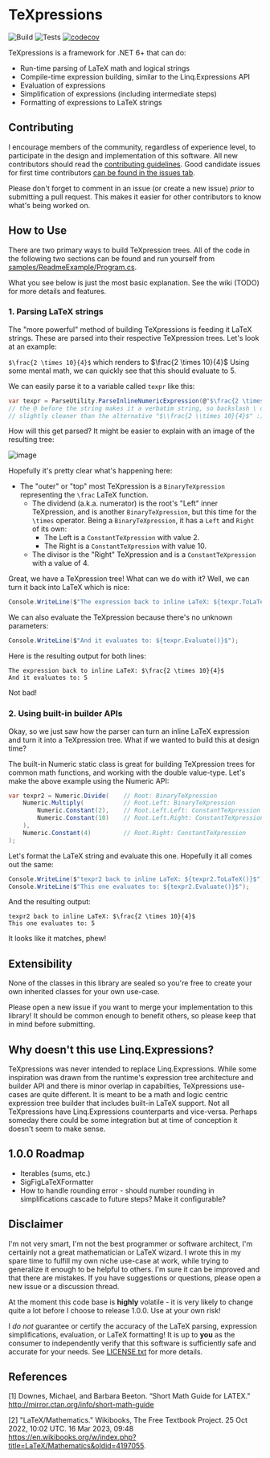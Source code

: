 # TeXpressions

![Build](https://github.com/lwestfall/TeXpressions/actions/workflows/build.yml/badge.svg) ![Tests](https://github.com/lwestfall/TeXpressions/actions/workflows/test.yml/badge.svg) [![codecov](https://codecov.io/gh/lwestfall/TeXpressions/branch/main/graph/badge.svg?token=UDHTYTL99C)](https://codecov.io/gh/lwestfall/TeXpressions)

TeXpressions is a framework for .NET 6+ that can do:

- Run-time parsing of LaTeX math and logical strings
- Compile-time expression building, similar to the Linq.Expressions API
- Evaluation of expressions
- Simplification of expressions (including intermediate steps)
- Formatting of expressions to LaTeX strings

## Contributing

I encourage members of the community, regardless of experience level, to participate in the design and implementation of this software. All new contributors should read the [contributing guidelines](CONTRIBUTING.md). Good candidate issues for first time contributors [can be found in the issues tab](https://github.com/lwestfall/TeXpressions/issues?q=is%3Aissue+is%3Aopen+label%3A%22good+first+issue%22).

Please don't forget to comment in an issue (or create a new issue) *prior* to submitting a pull request. This makes it easier for other contributors to know what's being worked on.

## How to Use

There are two primary ways to build TeXpression trees. All of the code in the following two sections can be found and run yourself from [samples/ReadmeExample/Program.cs](samples/ReadmeExample/Program.cs).

What you see below is just the most basic explanation. See the wiki (TODO) for more details and features.

### 1. Parsing LaTeX strings

The "more powerful" method of building TeXpressions is feeding it LaTeX strings. These are parsed into their respective TeXpression trees. Let's look at an example:

`$\frac{2 \times 10}{4}$` which renders to $\frac{2 \times 10}{4}$ Using some mental math, we can quickly see that this should evaluate to 5.

We can easily parse it to a variable called `texpr` like this:

```cs
var texpr = ParseUtility.ParseInlineNumericExpression(@"$\frac{2 \times 10}{4}$");
// the @ before the string makes it a verbatim string, so backslash \ doesn't get escaped
// slightly cleaner than the alternative "$\\frac{2 \\times 10}{4}$" :)
```

How will this get parsed? It might be easier to explain with an image of the resulting tree:

![image](https://user-images.githubusercontent.com/15251311/226181895-4d0ae11b-45b7-4bdb-abd8-d757f7c5f6b3.png)

Hopefully it's pretty clear what's happening here:

- The "outer" or "top" most TeXpression is a `BinaryTeXpression` representing the `\frac` LaTeX function.
  - The dividend (a.k.a. numerator) is the root's "Left" inner TeXpression, and is another `BinaryTeXpression`, but this time for the `\times` operator. Being a `BinaryTeXpression`, it has a `Left` and `Right` of its own:
    - The Left is a `ConstantTeXpression` with value 2.
    - The Right is a `ConstantTeXpression` with value 10.
  - The divisor is the "Right" TeXpression and is a `ConstantTeXpression` with a value of 4.

Great, we have a TeXpression tree! What can we do with it? Well, we can turn it back into LaTeX which is nice:

```cs
Console.WriteLine($"The expression back to inline LaTeX: ${texpr.ToLaTeX()}$");
```

We can also evaluate the TeXpression because there's no unknown parameters:

```cs
Console.WriteLine($"And it evaluates to: ${texpr.Evaluate()}$");
```

Here is the resulting output for both lines:

```text
The expression back to inline LaTeX: $\frac{2 \times 10}{4}$
And it evaluates to: 5
```

Not bad!

### 2. Using built-in builder APIs

Okay, so we just saw how the parser can turn an inline LaTeX expression and turn it into a TeXpression tree. What if we wanted to build this at design time?

The built-in Numeric static class is great for building TeXpression trees for common math functions, and working with the double value-type. Let's make the above example using the Numeric API:

```cs
var texpr2 = Numeric.Divide(    // Root: BinaryTeXpression
    Numeric.Multiply(           // Root.Left: BinaryTeXpression
        Numeric.Constant(2),    // Root.Left.Left: ConstantTeXpression
        Numeric.Constant(10)    // Root.Left.Right: ConstantTeXpression
    ),
    Numeric.Constant(4)         // Root.Right: ConstantTeXpression
);
```

Let's format the LaTeX string and evaluate this one. Hopefully it all comes out the same:

```cs
Console.WriteLine($"texpr2 back to inline LaTeX: ${texpr2.ToLaTeX()}$");
Console.WriteLine($"This one evaluates to: ${texpr2.Evaluate()}$");
```

And the resulting output:

```text
texpr2 back to inline LaTeX: $\frac{2 \times 10}{4}$
This one evaluates to: 5
```

It looks like it matches, phew!

## Extensibility

None of the classes in this library are sealed so you're free to create your own inherited classes for your own use-case.

Please open a new issue if you want to merge your implementation to this library! It should be common enough to benefit others, so please keep that in mind before submitting.

## Why doesn't this use Linq.Expressions?

TeXpressions was never intended to replace Linq.Expressions. While some inspiration was drawn from the runtime's expression tree architecture and builder API and there is minor overlap in capabilties, TeXpressions use-cases are quite different. It is meant to be a math and logic centric expression tree builder that includes built-in LaTeX support. Not all TeXpressions have Linq.Expressions counterparts and vice-versa. Perhaps someday there could be some integration but at time of conception it doesn't seem to make sense.

## 1.0.0 Roadmap

- Iterables (sums, etc.)
- SigFigLaTeXFormatter
- How to handle rounding error - should number rounding in simplifications cascade to future steps? Make it configurable?

## Disclaimer

I'm not very smart, I'm not the best programmer or software architect, I'm certainly not a great mathematician or LaTeX wizard. I wrote this in my spare time to fulfill my own niche use-case at work, while trying to generalize it enough to be helpful to others. I'm sure it can be improved and that there are mistakes. If you have suggestions or questions, please open a new issue or a discussion thread.

At the moment this code base is **highly** volatile - it is very likely to change quite a lot before I choose to release 1.0.0. Use at your own risk!

I *do not* guarantee or certify the accuracy of the LaTeX parsing, expression simplifications, evaluation, or LaTeX formatting! It is up to **you** as the consumer to independently verify that this software is sufficiently safe and accurate for your needs. See [LICENSE.txt](LICENSE.txt) for more details.

## References

<a id="1">[1]</a>
Downes, Michael, and Barbara Beeton.
“Short Math Guide for LATEX."
<http://mirror.ctan.org/info/short-math-guide>

<a id="2">[2]</a>
"LaTeX/Mathematics."
Wikibooks, The Free Textbook Project.
25 Oct 2022, 10:02 UTC. 16 Mar 2023, 09:48
<https://en.wikibooks.org/w/index.php?title=LaTeX/Mathematics&oldid=4197055>.
